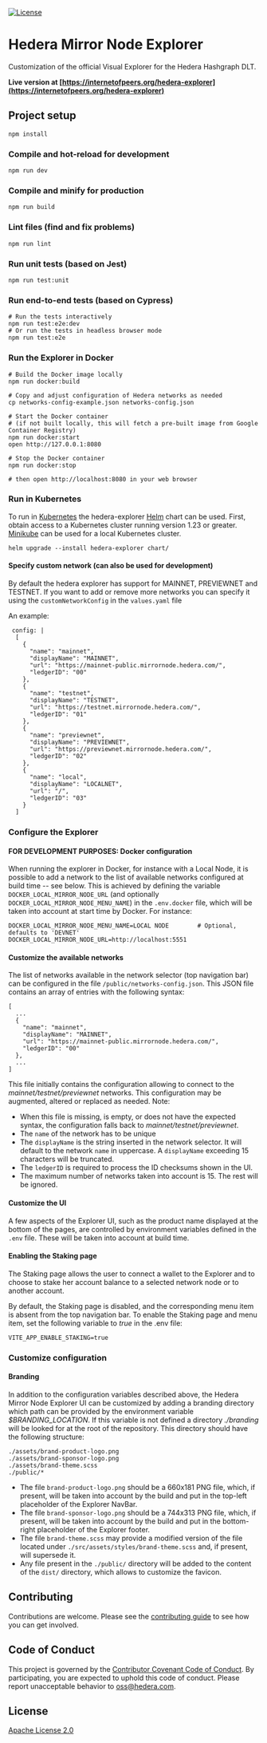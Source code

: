 [![License](https://img.shields.io/badge/License-Apache%202.0-blue.svg)](https://opensource.org/licenses/Apache-2.0)

# Hedera Mirror Node Explorer

Customization of the official Visual Explorer for the Hedera Hashgraph DLT.

**Live version at [https://internetofpeers.org/hedera-explorer](https://internetofpeers.org/hedera-explorer)**

## Project setup

```shell
npm install
```

### Compile and hot-reload for development

```shell
npm run dev
```

### Compile and minify for production

```shell
npm run build
```

### Lint files (find and fix problems)

```shell
npm run lint
```

### Run unit tests (based on Jest)

```shell
npm run test:unit
```

### Run end-to-end tests (based on Cypress)

```shell
# Run the tests interactively
npm run test:e2e:dev 
# Or run the tests in headless browser mode
npm run test:e2e
```

### Run the Explorer in Docker

```shell
# Build the Docker image locally
npm run docker:build

# Copy and adjust configuration of Hedera networks as needed
cp networks-config-example.json networks-config.json

# Start the Docker container
# (if not built locally, this will fetch a pre-built image from Google Container Registry)
npm run docker:start
open http://127.0.0.1:8080

# Stop the Docker container
npm run docker:stop

# then open http://localhost:8080 in your web browser
```

### Run in Kubernetes

To run in [Kubernetes](https://kubernetes.io) the hedera-explorer [Helm](https://helm.sh) chart can be used. First,
obtain access to a Kubernetes cluster running version 1.23 or greater. [Minikube](https://minikube.sigs.k8s.io/docs/)
can be used for a local Kubernetes cluster.

```shell
helm upgrade --install hedera-explorer chart/
```
#### Specify custom network (can also be used for development)

By default the hedera explorer has support for MAINNET, PREVIEWNET and TESTNET. If you want to add or remove more networks
you can specify it using the `customNetworkConfig` in the `values.yaml` file

An example:
```
 config: |
  [
    {
      "name": "mainnet",
      "displayName": "MAINNET",
      "url": "https://mainnet-public.mirrornode.hedera.com/",
      "ledgerID": "00"
    },
    {
      "name": "testnet",
      "displayName": "TESTNET",
      "url": "https://testnet.mirrornode.hedera.com/",
      "ledgerID": "01"
    },
    {
      "name": "previewnet",
      "displayName": "PREVIEWNET",
      "url": "https://previewnet.mirrornode.hedera.com/",
      "ledgerID": "02"
    },
    {
      "name": "local",
      "displayName": "LOCALNET",
      "url": "/",
      "ledgerID": "03"
    }
  ]
```

### Configure the Explorer

#### FOR DEVELOPMENT PURPOSES: Docker configuration

When running the explorer in Docker, for instance with a Local Node, it is possible
to add a network to the list of available networks configured at build time -- see below.
This is achieved by defining the variable `DOCKER_LOCAL_MIRROR_NODE_URL` 
(and optionally `DOCKER_LOCAL_MIRROR_NODE_MENU_NAME`) in the `.env.docker` file, 
which will be taken into account at start time by Docker. For instance:

```shell
DOCKER_LOCAL_MIRROR_NODE_MENU_NAME=LOCAL NODE        # Optional, defaults to 'DEVNET'
DOCKER_LOCAL_MIRROR_NODE_URL=http://localhost:5551
```

#### Customize the available networks

The list of networks available in the network selector (top navigation bar)
can be configured in the file `/public/networks-config.json`.
This JSON file contains an array of entries with the following syntax:

```shell
[
  ...
  {
    "name": "mainnet",
    "displayName": "MAINNET",
    "url": "https://mainnet-public.mirrornode.hedera.com/",
    "ledgerID": "00"
  },
  ...
]
```

This file initially contains the configuration allowing to connect to the
_mainnet/testnet/previewnet_ networks. This configuration may be augmented, altered or
replaced as needed.
Note:
- When this file is missing, is empty, or does not have the expected syntax, 
  the configuration falls back to _mainnet/testnet/previewnet_.
- The `name` of the network has to be unique
- The `displayName` is the string inserted in the network selector. 
  It will default to the network `name` in uppercase. A `displayName`
  exceeding 15 characters will be truncated.
- The `ledgerID` is required to process the ID checksums shown in the UI.
- The maximum number of networks taken into account is 15. The rest will be ignored.

#### Customize the UI

A few aspects of the Explorer UI, such as the product name displayed at the bottom of the pages,
are controlled by environment variables defined in the `.env` file. These will be taken into 
account at build time. 

#### Enabling the Staking page

The Staking page allows the user to connect a wallet to the Explorer and to choose to stake her account balance
to a selected network node or to another account.

By default, the Staking page is disabled, and the corresponding menu item is absent from the top navigation bar.
To enable the Staking page and menu item, set the following variable to *true* in the .env file:

```shell
VITE_APP_ENABLE_STAKING=true
```

### Customize configuration

#### Branding

In addition to the configuration variables described above,
the Hedera Mirror Node Explorer UI can be customized by adding a branding
directory which path can be provided by the environment variable *$BRANDING_LOCATION*.
If this variable is not defined a directory *./branding* will be looked for
at the root of the repository.
This directory should have the following structure:

```shell
./assets/brand-product-logo.png
./assets/brand-sponsor-logo.png
./assets/brand-theme.scss
./public/*
```

- The file `brand-product-logo.png` should be a 660x181 PNG file, which, if present, will be
  taken into account by the build and put in the top-left placeholder of the Explorer NavBar.
- The file `brand-sponsor-logo.png` should be a 744x313 PNG file, which, if present, will be
  taken into account by the build and put in the bottom-right placeholder of the Explorer footer.
- The file `brand-theme.scss` may provide a modified version of the file located under
  `./src/assets/styles/brand-theme.scss` and, if present, will supersede it.
- Any file present in the `./public/` directory will be added to the content of the 
  `dist/` directory, which allows to customize the favicon.

## Contributing

Contributions are welcome. Please see the
[contributing guide](https://github.com/hashgraph/.github/blob/main/CONTRIBUTING.md)
to see how you can get involved.

## Code of Conduct

This project is governed by the
[Contributor Covenant Code of Conduct](https://github.com/hashgraph/.github/blob/main/CODE_OF_CONDUCT.md). By
participating, you are expected to uphold this code of conduct. Please report unacceptable behavior
to [oss@hedera.com](mailto:oss@hedera.com).

## License

[Apache License 2.0](LICENSE)
